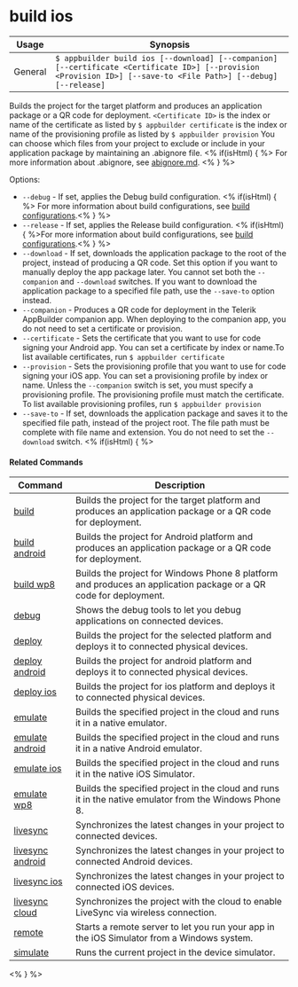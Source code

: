 build ios
==========

Usage | Synopsis
------|-------
General | `$ appbuilder build ios [--download] [--companion] [--certificate <Certificate ID>] [--provision <Provision ID>] [--save-to <File Path>] [--debug] [--release]`

Builds the project for the target platform and produces an application package or a QR code for deployment.
`<Certificate ID>` is the index or name of the certificate as listed by `$ appbuilder certificate`<Provision ID> is the index or name of the provisioning profile as listed by `$ appbuilder provision`
You can choose which files from your project to exclude or include in your application package by maintaining an .abignore file.
<% if(isHtml) { %>
For more information about .abignore, see [abignore.md](https://github.com/Icenium/icenium-cli/blob/release/ABIGNORE.md).
<% } %>

Options:
* `--debug` - If set, applies the Debug build configuration. <% if(isHtml) { %> For more information about build configurations, see [build configurations](http://docs.telerik.com/platform/appbuilder/build-configurations/overview).<% } %>
* `--release` - If set, applies the Release build configuration. <% if(isHtml) { %>For more information about build configurations, see [build configurations](http://docs.telerik.com/platform/appbuilder/build-configurations/overview).<% } %>
* `--download` - If set, downloads the application package to the root of the project, instead of producing a QR code. Set this option if you want to manually deploy the app package later. You cannot set both the `--companion` and `--download` switches. If you want to download the application package to a specified file path, use the `--save-to` option instead.
* `--companion` - Produces a QR code for deployment in the Telerik AppBuilder companion app. When deploying to the companion app, you do not need to set a certificate or provision.
* `--certificate` - Sets the certificate that you want to use for code signing your Android app. You can set a certificate by index or name.To list available certificates, run `$ appbuilder certificate`        
* `--provision` - Sets the provisioning profile that you want to use for code signing your iOS app. You can set a provisioning profile by index or name. Unless the `--companion` switch is set, you must specify a provisioning profile. The provisioning profile must match the certificate. To list available provisioning profiles, run `$ appbuilder provision`    
* `--save-to` - If set, downloads the application package and saves it to the specified file path, instead of the project root. The file path must be complete with file name and extension. You do not need to set the `--download` switch.
<% if(isHtml) { %> 

#### Related Commands

Command | Description
----------|----------
[build](build.html) | Builds the project for the target platform and produces an application package or a QR code for deployment.
[build android](build-android.html) | Builds the project for Android platform and produces an application package or a QR code for deployment.
[build wp8](build-wp8.html) | Builds the project for Windows Phone 8 platform and produces an application package or a QR code for deployment.
[debug](debug.html) | Shows the debug tools to let you debug applications on connected devices.
[deploy](deploy.html) | Builds the project for the selected platform and deploys it to connected physical devices.
[deploy android](deploy-android.html) | Builds the project for android platform and deploys it to connected physical devices.
[deploy ios](deploy-ios.html) | Builds the project for ios platform and deploys it to connected physical devices.
[emulate](emulate.html) | Builds the specified project in the cloud and runs it in a native emulator.
[emulate android](emulate-android.html) | Builds the specified project in the cloud and runs it in a native Android emulator.
[emulate ios](emulate-ios.html) | Builds the specified project in the cloud and runs it in the native iOS Simulator.
[emulate wp8](emulate-wp8.html) | Builds the specified project in the cloud and runs it in the native emulator from the Windows Phone 8.
[livesync](livesync.html) | Synchronizes the latest changes in your project to connected devices.
[livesync android](livesync-android.html) | Synchronizes the latest changes in your project to connected Android devices.
[livesync ios](livesync-ios.html) | Synchronizes the latest changes in your project to connected iOS devices.
[livesync cloud](livesync-cloud.html) | Synchronizes the project with the cloud to enable LiveSync via wireless connection.
[remote](remote.html) | Starts a remote server to let you run your app in the iOS Simulator from a Windows system.
[simulate](simulate.html) | Runs the current project in the device simulator.
<% } %>
